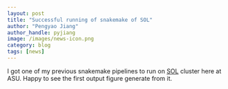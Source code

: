 ```yaml
---
layout: post
title: "Successful running of snakemake of SOL"
author: "Pengyao Jiang"
author_handle: pyjiang
image: /images/news-icon.png
category: blog
tags: [news]
---
```

I got one of my previous snakemake pipelines to run on [SOL] cluster here at ASU.
Happy to see the first output figure generate from it.

[SOL]:https://asurc.atlassian.net/wiki/spaces/RC/overview?homepageId=45711712